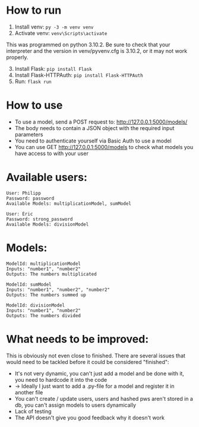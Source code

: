 # How to run

1. Install venv: `py -3 -m venv venv`
2. Activate venv: `venv\Scripts\activate`

This was programmed on python 3.10.2. Be sure to check that your interpreter and the version in venv/pyvenv.cfg is 3.10.2, or it may not work properly.

3. Install Flask: `pip install Flask`
4. Install Flask-HTTPAuth: `pip install Flask-HTTPAuth`
5. Run: `flask run`


# How to use

- To use a model, send a POST request to: http://127.0.0.1:5000/models/<modelId>
- The body needs to contain a JSON object with the required input parameters
- You need to authenticate yourself via Basic Auth to use a model
- You can use GET http://127.0.0.1:5000/models to check what models you have access to with your user


# Available users:

```
User: Philipp
Password: password
Available Models: multiplicationModel, sumModel
```

```
User: Éric
Password: strong_password
Available Models: divisionModel
```

# Models:

```
ModelId: multiplicationModel
Inputs: "number1", "number2"
Outputs: The numbers multiplicated
```

```
ModelId: sumModel
Inputs: "number1", "number2", "number2"
Outputs: The numbers summed up
```

```
ModelId: divisionModel
Inputs: "number1", "number2"
Outputs: The numbers divided
```

# What needs to be improved:

This is obviously not even close to finished. There are several issues that would need to be tackled before it could be considered "finished":
- It's not very dynamic, you can't just add a model and be done with it, you need to hardcode it into the code
- -> Ideally I just want to add a .py-file for a model and register it in another file
- You can't create / update users, users and hashed pws aren't stored in a db, you can't assign models to users dynamically
- Lack of testing
- The API doesn't give you good feedback why it doesn't work
